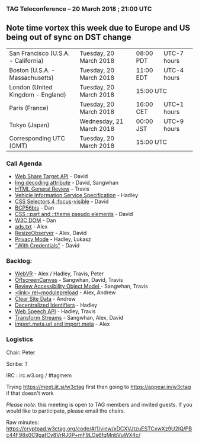 ### TAG Teleconference – 20 March 2018 ; 21:00 UTC

## Note time vortex this week due to Europe and US being out of sync on DST change

<table>
<tr><td> San Francisco (U.S.A. - California) <td> Tuesday, 20 March 2018 <td> 08:00 PDT <td> UTC-7 hours
<tr><td> Boston (U.S.A. - Massachusetts) <td> Tuesday, 20 March 2018 <td> 11:00 EDT <td> UTC-4 hours
<tr><td> London (United Kingdom - England) <td> Tuesday, 20 March 2018 <td colspan=2> 15:00 UTC
<tr><td> Paris (France) <td> Tuesday, 20 March 2018 <td> 16:00 CET <td> UTC+1 hours
<tr><td> Tokyo (Japan) <td> Wednesday, 21 March 2018 <td> 00:00 JST <td> UTC+9 hours
<tr><td> Corresponding UTC (GMT) <td> Tuesday, 20 March 2018 <td colspan=2> 15:00 UTC
</table>


### Call Agenda

* [Web Share Target API](https://github.com/w3ctag/design-reviews/issues/221) - David
* [Img decoding attribute](https://github.com/w3ctag/design-reviews/issues/220) - David, Sangwhan
* [HTML General Review](https://github.com/w3ctag/design-reviews/issues/174) - Travis
* [Vehicle Information Service Specification](https://github.com/w3ctag/design-reviews/issues/234) - Hadley
* [CSS Selectors 4 :focus-visible](https://github.com/w3ctag/design-reviews/issues/233) - David
* [BCP56bis](https://github.com/w3ctag/design-reviews/issues/232) - Dan
* [CSS ::part and ::theme pseudo elements](https://github.com/w3ctag/design-reviews/issues/230) - David
* [W3C DOM](https://github.com/w3ctag/design-reviews/issues/229) - Dan
* [ads.txt](https://github.com/w3ctag/design-reviews/issues/201) - Alex
* [ResizeObserver](https://github.com/w3ctag/design-reviews/issues/187) - Alex, David
* [Privacy Mode](https://github.com/w3ctag/design-reviews/issues/101) - Hadley, Lukasz
* ["With Credentials"](https://github.com/w3ctag/design-reviews/issues/76) - David


### Backlog:

* [WebVR](https://github.com/w3ctag/design-reviews/issues/185) - Alex / Hadley, Travis, Peter
* [OffscreenCanvas](https://github.com/w3ctag/design-reviews/issues/141) - Sangwhan, David, Travis
* [Review Accessibility Object Model ](https://github.com/w3ctag/design-reviews/issues/141) - Sangwhan, Travis
* [&lt;link&gt; rel=modulepreload](https://github.com/w3ctag/design-reviews/issues/213) - Alex, Andrew
* [Clear Site Data](https://github.com/w3ctag/design-reviews/issues/213) - Andrew
* [Decentralized Identifiers](https://github.com/w3ctag/design-reviews/issues/216) - Hadley
* [Web Speech API](https://github.com/w3ctag/design-reviews/issues/214) - Hadley, Travis
* [Transform Streams](https://github.com/w3ctag/design-reviews/issues/211) - Sangwhan, Alex, David
* [import.meta.url and import.meta](https://github.com/w3ctag/design-reviews/issues/208) - Alex


### Logistics

Chair: Peter

Scribe: ?

IRC : irc.w3.org / #tagmem

Trying https://meet.jit.si/w3ctag first then going to  https://appear.in/w3ctag if that doesn't work

*Please note*: this meeting is open to TAG members and invited guests. If you would like to participate, please email the chairs.

Raw minutes: https://cryptpad.w3ctag.org/code/#/1/view/xDCXVJtzuESTCxwXz9U2IQ/PBc44F98x0C9gafCy8VrRJ0P+mF9LOs6fqMnbVuWX4c/

